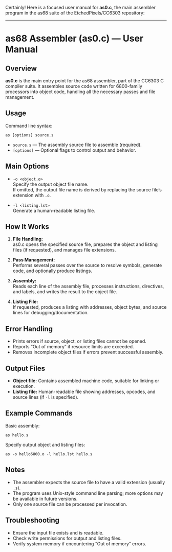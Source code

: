 Certainly! Here is a focused user manual for **as0.c**, the main assembler program in the as68 suite of the EtchedPixels/CC6303 repository:

---

# as68 Assembler (as0.c) — User Manual

## Overview

**as0.c** is the main entry point for the as68 assembler, part of the CC6303 C compiler suite. It assembles source code written for 6800-family processors into object code, handling all the necessary passes and file management.

## Usage

Command line syntax:
```
as [options] source.s
```

- `source.s` — The assembly source file to assemble (required).
- `[options]` — Optional flags to control output and behavior.

## Main Options

- `-o <object.o>`  
  Specify the output object file name.  
  If omitted, the output file name is derived by replacing the source file’s extension with `.o`.

- `-l <listing.lst>`  
  Generate a human-readable listing file.

## How It Works

1. **File Handling:**  
   as0.c opens the specified source file, prepares the object and listing files (if requested), and manages file extensions.

2. **Pass Management:**  
   Performs several passes over the source to resolve symbols, generate code, and optionally produce listings.

3. **Assembly:**  
   Reads each line of the assembly file, processes instructions, directives, and labels, and writes the result to the object file.

4. **Listing File:**  
   If requested, produces a listing with addresses, object bytes, and source lines for debugging/documentation.

## Error Handling

- Prints errors if source, object, or listing files cannot be opened.
- Reports “Out of memory” if resource limits are exceeded.
- Removes incomplete object files if errors prevent successful assembly.

## Output Files

- **Object file:** Contains assembled machine code, suitable for linking or execution.
- **Listing file:** Human-readable file showing addresses, opcodes, and source lines (if `-l` is specified).

## Example Commands

Basic assembly:
```
as hello.s
```

Specify output object and listing files:
```
as -o hello6800.o -l hello.lst hello.s
```

## Notes

- The assembler expects the source file to have a valid extension (usually `.s`).
- The program uses Unix-style command line parsing; more options may be available in future versions.
- Only one source file can be processed per invocation.

## Troubleshooting

- Ensure the input file exists and is readable.
- Check write permissions for output and listing files.
- Verify system memory if encountering “Out of memory” errors.

